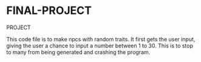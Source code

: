# FINAL-PROJECT
PROJECT

This code file is to make npcs with random traits. It first gets the user input, giving the user a chance to input a number between 1 to 30. This is to stop to many from being generated and crashing the program.